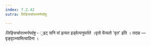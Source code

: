 ```yaml
---
index: 7.2.42
sutra: लिङ्सिचोरात्मनेपदेषु

---
```

_लिङ्सिचोरात्मनेपदेषु_ - ॒इट् सनि वा॑ इत्यत इड्वेत्यनुवर्तते ।वृतो वे॑त्यतो 'वृत' इति । तदाह — वृङ्वृञ्भ्यामित्यादिना । 